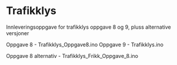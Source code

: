 # Trafikklys
Innleveringsoppgave for trafikklys oppgave 8 og 9, pluss alternative versjoner

Oppgave 8 - Trafikklys_Oppgave8.ino
Oppgave 9 - Trafikklys.ino

Oppgave 8 alternativ - Trafikklys_Frikk_Oppgave_8.ino

